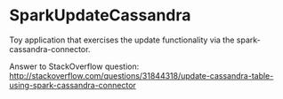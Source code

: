 # SparkUpdateCassandra
Toy application that exercises the update functionality via the spark-cassandra-connector.

Answer to StackOverflow question: http://stackoverflow.com/questions/31844318/update-cassandra-table-using-spark-cassandra-connector
